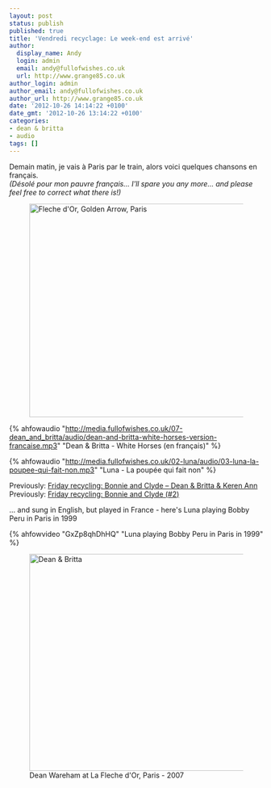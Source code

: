 ```yaml
---
layout: post
status: publish
published: true
title: 'Vendredi recyclage: Le week-end est arrivé'
author:
  display_name: Andy
  login: admin
  email: andy@fullofwishes.co.uk
  url: http://www.grange85.co.uk
author_login: admin
author_email: andy@fullofwishes.co.uk
author_url: http://www.grange85.co.uk
date: '2012-10-26 14:14:22 +0100'
date_gmt: '2012-10-26 13:14:22 +0100'
categories:
- dean & britta
- audio
tags: []
---
```

<p>Demain matin, je vais à Paris par le train, alors voici quelques chansons en français.<br />
<em>(Désolé pour mon pauvre français... I'll spare you any more... and please feel free to correct what there is!)</em><br />
<figure class="caption aligncenter"><a href="http://www.flickr.com/photos/smu_cul_digitalcollections/8044701619/" title="Fleche d'Or, Golden Arrow, Paris by SMU Central University Libraries, on Flickr"><img class="aligncenter" src="http://farm9.staticflickr.com/8460/8044701619_f95b06a329_z.jpg" width="640" height="423" alt="Fleche d'Or, Golden Arrow, Paris"></a><figcaption class="caption-text"></figcaption></figure></p>

{% ahfowaudio "http://media.fullofwishes.co.uk/07-dean_and_britta/audio/dean-and-britta-white-horses-version-francaise.mp3" "Dean & Britta - White Horses (en français)" %}

{% ahfowaudio "http://media.fullofwishes.co.uk/02-luna/audio/03-luna-la-poupee-qui-fait-non.mp3" "Luna - La poupée qui fait non" %}


<p>Previously: <a href="/2011/11/18/friday-recycling-bonnie-clyde-dean-britta-keren-ann/">Friday recycling: Bonnie and Clyde – Dean & Britta & Keren Ann</a><br />
Previously: <a href="/2012/08/10/friday-recycling-bonnie-and-clyde/">Friday recycling: Bonnie and Clyde (#2)</a></p>
<p>... and sung in English, but played in France - here's Luna playing Bobby Peru in Paris in 1999<br />

{% ahfowvideo "GxZp8qhDhHQ" "Luna playing Bobby Peru in Paris in 1999" %}

<figure class="caption aligncenter"><a href="http://www.flickr.com/photos/franckd/2087020675/" title="Dean & Britta by Hidden Picts, on Flickr"><img src="http://farm3.staticflickr.com/2236/2087020675_7a9127b3ea_z.jpg?zz=1" width="640" height="430" alt="Dean & Britta"></a><figcaption class="caption-text">Dean Wareham at La Fleche d'Or, Paris - 2007</figcaption></figure>
